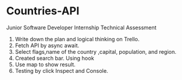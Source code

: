 # Countries-API
Junior Software Developer Internship Technical Assessment

1. Write down the plan and logical thinking on Trello. 
2. Fetch API by async await. 
3. Select flags,name of the country ,capital, population, and region. 
4. Created search bar. Using hook 
5. Use map to show result.  
6. Testing by click Inspect and Console. 


